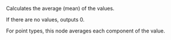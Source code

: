 Calculates the average (mean) of the values.

If there are no values, outputs 0.

For point types, this node averages each component of the value.
